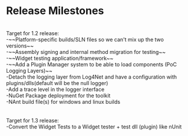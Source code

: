 Release Milestones
==================

<br>
Target for 1.2 release:<br>
-~~Platform-specific builds/SLN files so we can't mix up the two versions~~<br>
-~~Assembly signing and internal method migration for testing~~<br>
-~~Widget testing application/framework~~<br>
-~~Add a Plugin Manager system to be able to load components (PoC Logging Layers)~~<br>
-Detach the logging layer from Log4Net and have a configuration with plugins/dlls(default will be the null logger)<br>
-Add a trace level in the logger interface<br>
-NuGet Package deployment for the toolkit<br>
-NAnt build file(s) for windows and linux builds <br>
<br>
<br>
Target for 1.3 release:<br>
-Convert the Widget Tests to a Widget tester + test dll (plugin) like nUnit<br>
